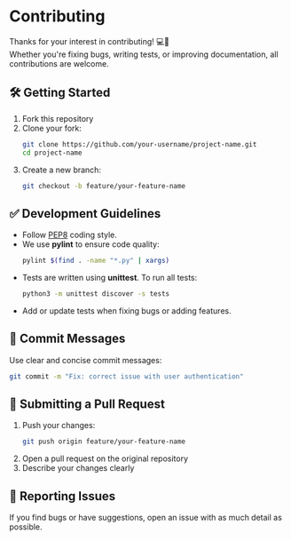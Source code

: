 # Contributing

Thanks for your interest in contributing! 💻🐍  
Whether you're fixing bugs, writing tests, or improving documentation, all contributions are welcome.

## 🛠️ Getting Started

1. Fork this repository
2. Clone your fork:
   ```bash
   git clone https://github.com/your-username/project-name.git
   cd project-name
   ```
3. Create a new branch:
   ```bash
   git checkout -b feature/your-feature-name
   ```

## ✅ Development Guidelines

- Follow [PEP8](https://peps.python.org/pep-0008/) coding style.
- We use **pylint** to ensure code quality:
  ```bash
  pylint $(find . -name "*.py" | xargs)
  ```
- Tests are written using **unittest**. To run all tests:
  ```bash
  python3 -m unittest discover -s tests
  ```
- Add or update tests when fixing bugs or adding features.

## 📝 Commit Messages

Use clear and concise commit messages:
```bash
git commit -m "Fix: correct issue with user authentication"
```

## 🚀 Submitting a Pull Request

1. Push your changes:
   ```bash
   git push origin feature/your-feature-name
   ```
2. Open a pull request on the original repository
3. Describe your changes clearly

## 🐞 Reporting Issues

If you find bugs or have suggestions, open an issue with as much detail as possible.
